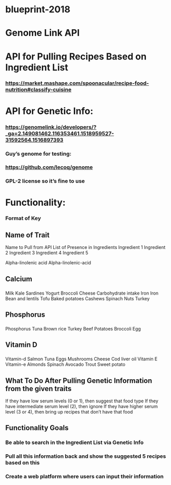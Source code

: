 # blueprint-2018


# Genome Link API


# API for Pulling Recipes Based on Ingredient List

### https://market.mashape.com/spoonacular/recipe-food-nutrition#classify-cuisine


# API for Genetic Info:

### https://genomelink.io/developers/?_ga=2.149081462.116353461.1518959527-31592564.1516897393

###  Guy’s genome for testing:
### https://github.com/lecoq/genome
### GPL-2 license so it’s fine to use



# Functionality:

### Format of Key
## Name of Trait
Name to Pull from API
List of Presence in Ingredients
Ingredient 1
Ingredient 2
Ingredient 3
Ingredient 4
Ingredient 5


Alpha-linolenic acid
Alpha-linolenic-acid


## Calcium
###
Milk
Kale
Sardines
Yogurt
Broccoli
Cheese
Carbohydrate intake
Iron
Iron
Bean and lentils
Tofu
Baked potatoes
Cashews
Spinach
Nuts
Turkey
###


## Phosphorus
###
Phosphorus
Tuna
Brown rice
Turkey
Beef
Potatoes
Broccoli
Egg



## Vitamin D
###
Vitamin-d
Salmon
Tuna
Eggs
Mushrooms
Cheese
Cod liver oil
Vitamin E
Vitamin-e
Almonds
Spinach
Avocado
Trout
Sweet potato

## What To Do After Pulling Genetic Information from the given traits
If they have low serum levels (0 or 1), then suggest that food type
If they have intermediate serum level (2), then ignore
If they have higher serum level (3 or 4), then bring up recipes that don’t have that food


## Functionality Goals
### Be able to search in the Ingredient List via Genetic Info
### Pull all this information back and show the suggested 5 recipes based on this
### Create a web platform where users can input their information





